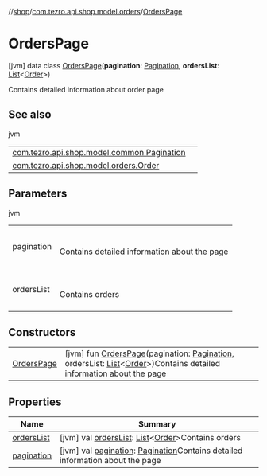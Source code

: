 //[shop](../../../index.md)/[com.tezro.api.shop.model.orders](../index.md)/[OrdersPage](index.md)



# OrdersPage  
 [jvm] data class [OrdersPage](index.md)(**pagination**: [Pagination](../../com.tezro.api.shop.model.common/-pagination/index.md), **ordersList**: [List](https://kotlinlang.org/api/latest/jvm/stdlib/kotlin.collections/-list/index.html)<[Order](../-order/index.md)>)

Contains detailed information about order page

   


## See also  
  
jvm  
  
| | |
|---|---|
| <a name="com.tezro.api.shop.model.orders/OrdersPage///PointingToDeclaration/"></a>[com.tezro.api.shop.model.common.Pagination](../../com.tezro.api.shop.model.common/-pagination/index.md)| <a name="com.tezro.api.shop.model.orders/OrdersPage///PointingToDeclaration/"></a>|
| <a name="com.tezro.api.shop.model.orders/OrdersPage///PointingToDeclaration/"></a>[com.tezro.api.shop.model.orders.Order](../-order/index.md)| <a name="com.tezro.api.shop.model.orders/OrdersPage///PointingToDeclaration/"></a>|
  


## Parameters  
  
jvm  
  
| | |
|---|---|
| <a name="com.tezro.api.shop.model.orders/OrdersPage///PointingToDeclaration/"></a>pagination| <a name="com.tezro.api.shop.model.orders/OrdersPage///PointingToDeclaration/"></a><br><br>Contains detailed information about the page<br><br>|
| <a name="com.tezro.api.shop.model.orders/OrdersPage///PointingToDeclaration/"></a>ordersList| <a name="com.tezro.api.shop.model.orders/OrdersPage///PointingToDeclaration/"></a><br><br>Contains orders<br><br>|
  


## Constructors  
  
| | |
|---|---|
| <a name="com.tezro.api.shop.model.orders/OrdersPage/OrdersPage/#com.tezro.api.shop.model.common.Pagination#kotlin.collections.List[com.tezro.api.shop.model.orders.Order]/PointingToDeclaration/"></a>[OrdersPage](-orders-page.md)| <a name="com.tezro.api.shop.model.orders/OrdersPage/OrdersPage/#com.tezro.api.shop.model.common.Pagination#kotlin.collections.List[com.tezro.api.shop.model.orders.Order]/PointingToDeclaration/"></a> [jvm] fun [OrdersPage](-orders-page.md)(pagination: [Pagination](../../com.tezro.api.shop.model.common/-pagination/index.md), ordersList: [List](https://kotlinlang.org/api/latest/jvm/stdlib/kotlin.collections/-list/index.html)<[Order](../-order/index.md)>)Contains detailed information about the page   <br>|


## Properties  
  
|  Name |  Summary | 
|---|---|
| <a name="com.tezro.api.shop.model.orders/OrdersPage/ordersList/#/PointingToDeclaration/"></a>[ordersList](orders-list.md)| <a name="com.tezro.api.shop.model.orders/OrdersPage/ordersList/#/PointingToDeclaration/"></a> [jvm] val [ordersList](orders-list.md): [List](https://kotlinlang.org/api/latest/jvm/stdlib/kotlin.collections/-list/index.html)<[Order](../-order/index.md)>Contains orders   <br>|
| <a name="com.tezro.api.shop.model.orders/OrdersPage/pagination/#/PointingToDeclaration/"></a>[pagination](pagination.md)| <a name="com.tezro.api.shop.model.orders/OrdersPage/pagination/#/PointingToDeclaration/"></a> [jvm] val [pagination](pagination.md): [Pagination](../../com.tezro.api.shop.model.common/-pagination/index.md)Contains detailed information about the page   <br>|

